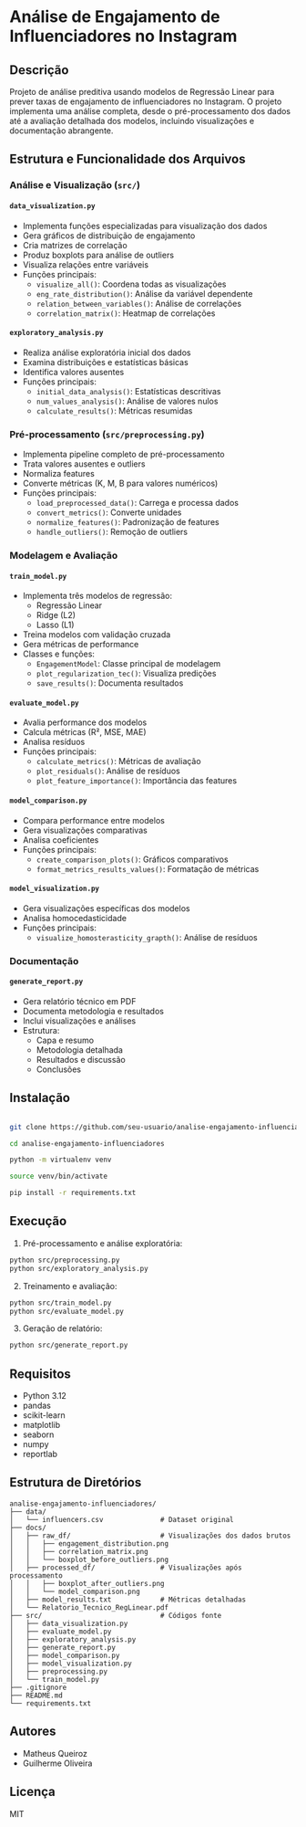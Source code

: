 # Análise de Engajamento de Influenciadores no Instagram

## Descrição

Projeto de análise preditiva usando modelos de Regressão Linear para prever taxas de engajamento de influenciadores no Instagram. O projeto implementa uma análise completa, desde o pré-processamento dos dados até a avaliação detalhada dos modelos, incluindo visualizações e documentação abrangente.

## Estrutura e Funcionalidade dos Arquivos

### Análise e Visualização (`src/`)

#### `data_visualization.py`

- Implementa funções especializadas para visualização dos dados
- Gera gráficos de distribuição de engajamento
- Cria matrizes de correlação
- Produz boxplots para análise de outliers
- Visualiza relações entre variáveis
- Funções principais:
  - `visualize_all()`: Coordena todas as visualizações
  - `eng_rate_distribution()`: Análise da variável dependente
  - `relation_between_variables()`: Análise de correlações
  - `correlation_matrix()`: Heatmap de correlações

#### `exploratory_analysis.py`

- Realiza análise exploratória inicial dos dados
- Examina distribuições e estatísticas básicas
- Identifica valores ausentes
- Funções principais:
  - `initial_data_analysis()`: Estatísticas descritivas
  - `num_values_analysis()`: Análise de valores nulos
  - `calculate_results()`: Métricas resumidas

### Pré-processamento (`src/preprocessing.py`)

- Implementa pipeline completo de pré-processamento
- Trata valores ausentes e outliers
- Normaliza features
- Converte métricas (K, M, B para valores numéricos)
- Funções principais:
  - `load_preprocessed_data()`: Carrega e processa dados
  - `convert_metrics()`: Converte unidades
  - `normalize_features()`: Padronização de features
  - `handle_outliers()`: Remoção de outliers

### Modelagem e Avaliação

#### `train_model.py`

- Implementa três modelos de regressão:
  - Regressão Linear
  - Ridge (L2)
  - Lasso (L1)
- Treina modelos com validação cruzada
- Gera métricas de performance
- Classes e funções:
  - `EngagementModel`: Classe principal de modelagem
  - `plot_regularization_tec()`: Visualiza predições
  - `save_results()`: Documenta resultados

#### `evaluate_model.py`

- Avalia performance dos modelos
- Calcula métricas (R², MSE, MAE)
- Analisa resíduos
- Funções principais:
  - `calculate_metrics()`: Métricas de avaliação
  - `plot_residuals()`: Análise de resíduos
  - `plot_feature_importance()`: Importância das features

#### `model_comparison.py`

- Compara performance entre modelos
- Gera visualizações comparativas
- Analisa coeficientes
- Funções principais:
  - `create_comparison_plots()`: Gráficos comparativos
  - `format_metrics_results_values()`: Formatação de métricas

#### `model_visualization.py`

- Gera visualizações específicas dos modelos
- Analisa homocedasticidade
- Funções principais:
  - `visualize_homosterasticity_grapth()`: Análise de resíduos

### Documentação

#### `generate_report.py`

- Gera relatório técnico em PDF
- Documenta metodologia e resultados
- Inclui visualizações e análises
- Estrutura:
  - Capa e resumo
  - Metodologia detalhada
  - Resultados e discussão
  - Conclusões

## Instalação

```bash

git clone https://github.com/seu-usuario/analise-engajamento-influenciadores

cd analise-engajamento-influenciadores

python -m virtualenv venv

source venv/bin/activate

pip install -r requirements.txt

```

## Execução

1. Pré-processamento e análise exploratória:

```bash
python src/preprocessing.py
python src/exploratory_analysis.py
```

2. Treinamento e avaliação:

```bash
python src/train_model.py
python src/evaluate_model.py
```

3. Geração de relatório:

```bash
python src/generate_report.py
```

## Requisitos

- Python 3.12
- pandas
- scikit-learn
- matplotlib
- seaborn
- numpy
- reportlab

## Estrutura de Diretórios

```
analise-engajamento-influenciadores/
├── data/
│   └── influencers.csv              # Dataset original
├── docs/
│   ├── raw_df/                      # Visualizações dos dados brutos
│   │   ├── engagement_distribution.png
│   │   ├── correlation_matrix.png
│   │   └── boxplot_before_outliers.png
│   ├── processed_df/                # Visualizações após processamento
│   │   ├── boxplot_after_outliers.png
│   │   └── model_comparison.png
│   ├── model_results.txt            # Métricas detalhadas
│   └── Relatorio_Tecnico_RegLinear.pdf
├── src/                             # Códigos fonte
│   ├── data_visualization.py
│   ├── evaluate_model.py
│   ├── exploratory_analysis.py
│   ├── generate_report.py
│   ├── model_comparison.py
│   ├── model_visualization.py
│   ├── preprocessing.py
│   └── train_model.py
├── .gitignore
├── README.md
└── requirements.txt
```

## Autores

- Matheus Queiroz
- Guilherme Oliveira

## Licença

MIT

